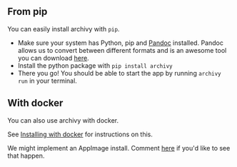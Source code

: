 
## From pip

You can easily install archivy with `pip`.


- Make sure your system has Python, pip and [Pandoc](https://pandoc.org) installed. Pandoc allows us to convert between different formats and is an awesome tool you can download [here](https://pandoc.org/installing.html).
- Install the python package with `pip install archivy`
- There you go! You should be able to start the app by running `archivy run` in your terminal.

## With docker

You can also use archivy with docker.

See [Installing with docker](docker.md) for instructions on this.

We might implement an AppImage install. Comment [here](https://github.com/archivy/archivy/issues/44) if you'd like to see that happen.
